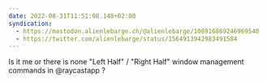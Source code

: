 ```yaml
---
date: 2022-08-31T11:51:08.148+02:00
syndication:
  - https://mastodon.alienlebarge.ch/@alienlebarge/108916869246969540
  - https://twitter.com/alienlebarge/status/1564913942983491584
---
```

Is it me or there is none "Left Half" / "Right Half" window management commands in @raycastapp ?
